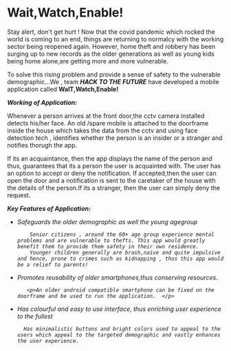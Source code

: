 # Wait,Watch,Enable!

Stay alert, don't get hurt ! Now that the covid pandemic which rocked the world is coming to an end, things are returning to normalcy with the working sector being reopened again.
However, home theft and robbery has been surging up to new records as the older generations as well as young kids being home alone,are getting more and more vulnerable. 

To solve this rising problem and provide a sense of safety to the vulnerable demographic...We , team <B><i>HACK TO THE FUTURE</B></i> have developed a mobile application called <b>WaIT,Watch,Enable!</b>

<b><i> Working of Application:</b></i>

Whenever a person arrives at the front door,the cctv camera installed detects his/her face. An old /spare mobile is attached to the doorframe inside the house which takes the data from the cctv and using face detection tech , identifies whether the person is an insider or a stranger and notifies thorugh the app.

If its an acquaintance, then the app displays the name of the person and thus, guarantees that its a person the user is acquainted with. The user has an option to accept or deny the notification. If accepted,then the user can open the door and a notification is sent to the caretaker of the house with the details of the person.If its a stranger, then the user can simply deny the request.

<b><i> Key Features of Application: </b></u>

<ul>
  <li> Safeguards the older demographic as well the young agegroup 
    
        Senior citizens , around the 60+ age group experience mental problems and are vulnerable to thefts. This app would greatly benefit them to provide them safety in their own residence.
        Younger children generally are brash,naive and quite impulsive and hence, prone to crimes such as kidnapping , thus this app would be a relief to parents!

  <li> Promotes reusability of older smartphones,thus conserving resources.  
    
       <p>An older android compatible smartphone can be fixed on the doorframe and be used to run the application.  </p>
    
   <li> Has colourful and easy to use interface, thus enriching user experience to the fullest
     
      Has minimalistic buttons and bright colors used to appeal to the users which appeal to the targeted demographic and vastly enhances the user experience.       
        
   
